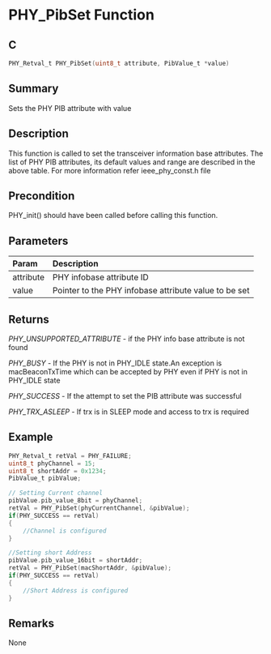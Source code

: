 # PHY_PibSet Function

## C

```c
PHY_Retval_t PHY_PibSet(uint8_t attribute, PibValue_t *value)
```

## Summary

Sets the PHY PIB attribute with value  

## Description

This function is called to set the transceiver information base
attributes. The list of PHY PIB attributes, its default values and
range are described in the above table.
For more information refer ieee_phy_const.h file

## Precondition

PHY_init() should have been called before calling this function.  

## Parameters

| Param | Description |
|:----- |:----------- |
| attribute | PHY infobase attribute ID |
| value | Pointer to the PHY infobase attribute value to be set | 

## Returns

*PHY_UNSUPPORTED_ATTRIBUTE* - if the PHY info base attribute is not found 

*PHY_BUSY* - If the PHY is not in PHY_IDLE state.An exception is macBeaconTxTime which can be accepted by PHY even if PHY is not in PHY_IDLE state

*PHY_SUCCESS* - If the attempt to set the PIB attribute was successful

*PHY_TRX_ASLEEP* - If trx is in SLEEP mode and access to trx is required

## Example

```c
PHY_Retval_t retVal = PHY_FAILURE;
uint8_t phyChannel = 15;
uint8_t shortAddr = 0x1234;
PibValue_t pibValue;

// Setting Current channel
pibValue.pib_value_8bit = phyChannel;
retVal = PHY_PibSet(phyCurrentChannel, &pibValue);
if(PHY_SUCCESS == retVal)
{
    //Channel is configured
}

//Setting short Address
pibValue.pib_value_16bit = shortAddr;
retVal = PHY_PibSet(macShortAddr, &pibValue);
if(PHY_SUCCESS == retVal)
{
    //Short Address is configured
}

```
## Remarks

None 




